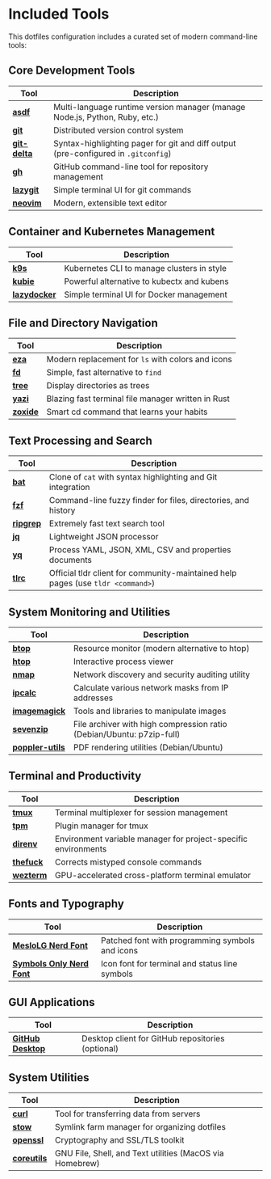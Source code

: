 # Included Tools

This dotfiles configuration includes a curated set of modern command-line tools:

## Core Development Tools
| Tool | Description |
|------|-------------|
| [**asdf**](https://github.com/asdf-vm/asdf) | Multi-language runtime version manager (manage Node.js, Python, Ruby, etc.) |
| [**git**](https://git-scm.com/) | Distributed version control system |
| [**git-delta**](https://github.com/dandavison/delta) | Syntax-highlighting pager for git and diff output (pre-configured in `.gitconfig`) |
| [**gh**](https://github.com/cli/cli) | GitHub command-line tool for repository management |
| [**lazygit**](https://github.com/jesseduffield/lazygit) | Simple terminal UI for git commands |
| [**neovim**](https://neovim.io/) | Modern, extensible text editor |

## Container and Kubernetes Management
| Tool | Description |
|------|-------------|
| [**k9s**](https://github.com/derailed/k9s) | Kubernetes CLI to manage clusters in style |
| [**kubie**](https://github.com/sbstp/kubie) | Powerful alternative to kubectx and kubens |
| [**lazydocker**](https://github.com/jesseduffield/lazydocker) | Simple terminal UI for Docker management |

## File and Directory Navigation
| Tool | Description |
|------|-------------|
| [**eza**](https://github.com/eza-community/eza) | Modern replacement for `ls` with colors and icons |
| [**fd**](https://github.com/sharkdp/fd) | Simple, fast alternative to `find` |
| [**tree**](https://github.com/Old-Man-Programmer/tree) | Display directories as trees |
| [**yazi**](https://github.com/sxyazi/yazi) | Blazing fast terminal file manager written in Rust |
| [**zoxide**](https://github.com/ajeetdsouza/zoxide) | Smart cd command that learns your habits |

## Text Processing and Search
| Tool | Description |
|------|-------------|
| [**bat**](https://github.com/sharkdp/bat) | Clone of `cat` with syntax highlighting and Git integration |
| [**fzf**](https://github.com/junegunn/fzf) | Command-line fuzzy finder for files, directories, and history |
| [**ripgrep**](https://github.com/BurntSushi/ripgrep) | Extremely fast text search tool |
| [**jq**](https://github.com/jqlang/jq) | Lightweight JSON processor |
| [**yq**](https://github.com/mikefarah/yq) | Process YAML, JSON, XML, CSV and properties documents |
| [**tlrc**](https://github.com/tldr-pages/tlrc) | Official tldr client for community-maintained help pages (use `tldr <command>`) |

## System Monitoring and Utilities
| Tool | Description |
|------|-------------|
| [**btop**](https://github.com/aristocratos/btop) | Resource monitor (modern alternative to htop) |
| [**htop**](https://github.com/htop-dev/htop) | Interactive process viewer |
| [**nmap**](https://nmap.org/) | Network discovery and security auditing utility |
| [**ipcalc**](https://github.com/kjokjo/ipcalc) | Calculate various network masks from IP addresses |
| [**imagemagick**](https://imagemagick.org/) | Tools and libraries to manipulate images |
| [**sevenzip**](https://www.7-zip.org/) | File archiver with high compression ratio (Debian/Ubuntu: p7zip-full) |
| [**poppler-utils**](https://poppler.freedesktop.org/) | PDF rendering utilities (Debian/Ubuntu) |

## Terminal and Productivity
| Tool | Description |
|------|-------------|
| [**tmux**](https://github.com/tmux/tmux) | Terminal multiplexer for session management |
| [**tpm**](https://github.com/tmux-plugins/tpm) | Plugin manager for tmux |
| [**direnv**](https://direnv.net/) | Environment variable manager for project-specific environments |
| [**thefuck**](https://github.com/nvbn/thefuck) | Corrects mistyped console commands |
| [**wezterm**](https://github.com/wez/wezterm) | GPU-accelerated cross-platform terminal emulator |

## Fonts and Typography
| Tool | Description |
|------|-------------|
| [**MesloLG Nerd Font**](https://github.com/ryanoasis/nerd-fonts/tree/master/patched-fonts/Meslo) | Patched font with programming symbols and icons |
| [**Symbols Only Nerd Font**](https://github.com/ryanoasis/nerd-fonts) | Icon font for terminal and status line symbols |

## GUI Applications
| Tool | Description |
|------|-------------|
| [**GitHub Desktop**](https://desktop.github.com/) | Desktop client for GitHub repositories (optional) |

## System Utilities
| Tool | Description |
|------|-------------|
| [**curl**](https://curl.se/) | Tool for transferring data from servers |
| [**stow**](https://www.gnu.org/software/stow/) | Symlink farm manager for organizing dotfiles |
| [**openssl**](https://www.openssl.org/) | Cryptography and SSL/TLS toolkit |
| [**coreutils**](https://www.gnu.org/software/coreutils/) | GNU File, Shell, and Text utilities (MacOS via Homebrew) |
